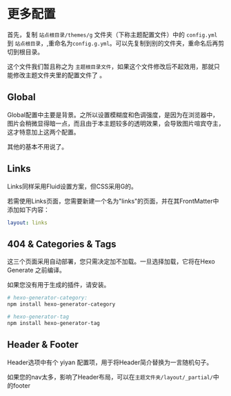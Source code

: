 # 更多配置

首先，复制 `站点根目录/themes/g` 文件夹（下称主题配置文件）中的 `config.yml` 到 `站点根目录`，,重命名为`config.g.yml`。可以先复制到别的文件夹，重命名后再剪切到根目录。

这个文件我们暂且称之为 `主题根目录文件`，如果这个文件修改后不起效用，那就只能修改主题文件夹里的配置文件了 。

## Global

Global配置中主要是背景。之所以设置模糊度和色调强度，是因为在浏览器中，图片会稍微显得暗一点，而且由于本主题较多的透明效果，会导致图片喧宾夺主，这才特意加上这两个配置。

其他的基本不用说了。

## Links

Links同样采用Fluid设置方案，但CSS采用G的。

若需使用Links页面，您需要新建一个名为"links"的页面，并在其FrontMatter中添加如下内容：

```yaml
layout: links
```

## 404 & Categories & Tags

这三个页面采用自动部署，您只需决定加不加载。一旦选择加载，它将在Hexo Generate 之前编译。

如果您没有用于生成的插件，请安装。

```bash
# hexo-generator-category:
npm install hexo-generator-category

# hexo-generator-tag
npm install hexo-generator-tag
```

## Header & Footer

Header选项中有个 yiyan 配置项，用于将Header简介替换为一言随机句子。

如果您的nav太多，影响了Header布局，可以在`主题文件夹/layout/_partial/`中的footer
